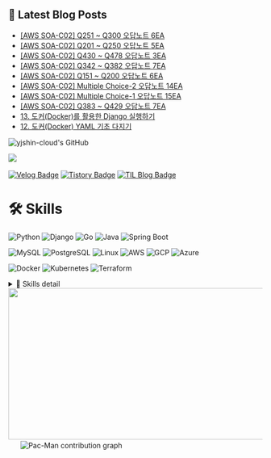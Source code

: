 ## 📕 Latest Blog Posts

<ul><li><a href='https://deeprun.tistory.com/283' target='_blank'>[AWS SOA-C02] Q251 ~ Q300 오답노트 6EA</a></li><li><a href='https://deeprun.tistory.com/282' target='_blank'>[AWS SOA-C02] Q201 ~ Q250 오답노트 5EA</a></li><li><a href='https://deeprun.tistory.com/281' target='_blank'>[AWS SOA-C02] Q430 ~ Q478 오답노트 3EA</a></li><li><a href='https://deeprun.tistory.com/280' target='_blank'>[AWS SOA-C02] Q342 ~ Q382 오답노트 7EA</a></li><li><a href='https://deeprun.tistory.com/279' target='_blank'>[AWS SOA-C02] Q151 ~ Q200 오답노트 6EA</a></li><li><a href='https://deeprun.tistory.com/278' target='_blank'>[AWS SOA-C02] Multiple Choice-2 오답노트 14EA</a></li><li><a href='https://deeprun.tistory.com/277' target='_blank'>[AWS SOA-C02] Multiple Choice-1 오답노트 15EA</a></li><li><a href='https://deeprun.tistory.com/276' target='_blank'>[AWS SOA-C02] Q383 ~ Q429 오답노트 7EA</a></li><li><a href='https://deeprun.tistory.com/275' target='_blank'>13. 도커(Docker)를 활용한 Django 실행하기</a></li><li><a href='https://deeprun.tistory.com/274' target='_blank'>12. 도커(Docker) YAML 기초 다지기</a></li></ul>

  

![yjshin-cloud's GitHub](https://github-profile-summary-cards.vercel.app/api/cards/profile-details?username=yjshin-cloud&theme=vue)

  

<!--

![yjshin-cloud's GitHub stats](https://github-readme-stats.vercel.app/api?username=yjshin-cloud)

  

[![yjshin-cloud's GitHub Top Langs](https://github-readme-stats.vercel.app/api/top-langs/?username=yjshin-cloud&layout=compact&langs_count=8)](https://github.com/yjshin-cloud/README.md)

-->

<!--

[![yjshin-cloud's GitHub Top Langs](https://github-readme-stats.vercel.app/api/top-langs/?username=yjshin-cloud&layout=compact&langs_count=8)](https://github.com/yjshin-cloud)

-->

  
  
  
  

<a href="mailto:yjshin.cloud@gmail.com"><img src="https://img.shields.io/badge/Gmail-d14836?style=flat-square&logo=Gmail&logoColor=white&style=plastic&link=yjshin.cloud@gmail.com"/></a>

[![Velog Badge](http://img.shields.io/badge/-Velog-20C997?style=flat&logo=velog&logoColor=white&style=plastic&link=https://velog.io/@yjshin)](https://velog.io/@yjshin)
[![Tistory Badge](https://img.shields.io/badge/Tistory-FF6A00?style=flat&logo=tistory&logoColor=white&labelColor=FF6A00&color=FF6A00)](https://deeprun.tistory.com/category/Cloud%20Engineering%20Bootcamp)
[![TIL Blog Badge](https://img.shields.io/badge/TIL%20Blog-181717?style=flat&logo=github&logoColor=white&link=https://yjshin-cloud.github.io/TIL)](https://yjshin-cloud.github.io/TIL)

  
  

# 🛠️ Skills

  

![Python](https://img.shields.io/badge/Python-3776AB?logo=python&logoColor=white)
![Django](https://img.shields.io/badge/Django-092E20?logo=django&logoColor=white)
![Go](https://img.shields.io/badge/Go-00ADD8?logo=go&logoColor=white)
![Java](https://img.shields.io/badge/Java-007396?logo=openjdk&logoColor=white)
![Spring Boot](https://img.shields.io/badge/Spring%20Boot-6DB33F?logo=springboot&logoColor=white)

<!--

![Spring](https://img.shields.io/badge/Spring-6DB33F?logo=spring&logoColor=white)

-->

  
![MySQL](https://img.shields.io/badge/MySQL-4479A1?logo=mysql&logoColor=white)
![PostgreSQL](https://img.shields.io/badge/PostgreSQL-4169E1?logo=postgresql&logoColor=white)
![Linux](https://img.shields.io/badge/Linux-FCC624?logo=linux&logoColor=black)
![AWS](https://img.shields.io/badge/Amazon%20AWS-232F3E?logo=amazonaws&logoColor=white)
![GCP](https://img.shields.io/badge/Google%20Cloud-4285F4?logo=googlecloud&logoColor=white)
![Azure](https://img.shields.io/badge/Microsoft%20Azure-0078D4?logo=microsoftazure&logoColor=white)

![Docker](https://img.shields.io/badge/Docker-2496ED?logo=docker&logoColor=white)
![Kubernetes](https://img.shields.io/badge/Kubernetes-326CE5?logo=kubernetes&logoColor=white)
![Terraform](https://img.shields.io/badge/Terraform-7B42BC?logo=terraform&logoColor=white)

  
<details>
<summary>🔧 Skills detail</summary>

  
<!-- summary 아래 한칸 공백 두어야함 -->

# 🔧 Skills

## Languege

<p align="left">

<a href="https://www.python.org/" target="_blank" rel="noreferrer"><img src="https://raw.githubusercontent.com/danielcranney/readme-generator/main/public/icons/skills/python-colored.svg" width="36" height="36" alt="Python" title="Python"/></a>
<a href="https://www.djangoproject.com/" target="_blank" rel="noreferrer"><img src="https://raw.githubusercontent.com/danielcranney/readme-generator/main/public/icons/skills/django-colored.svg" width="36" height="36" alt="Django" title="Django"/></a>
<a href="https://www.oracle.com/java/" target="_blank" rel="noreferrer"><img src="https://raw.githubusercontent.com/danielcranney/readme-generator/main/public/icons/skills/java-colored.svg" width="36" height="36" alt="Java" title="Java"/></a>
<a href="https://spring.io/projects/spring-boot" target="_blank" rel="noreferrer"><img src="https://raw.githubusercontent.com/danielcranney/readme-generator/main/public/icons/skills/springboot-colored.svg" width="36" height="36" alt="Spring Boot" title="Spring Boot"/></a>

## DB

<a href="https://www.mysql.com/" target="_blank" rel="noreferrer"><img src="https://raw.githubusercontent.com/danielcranney/readme-generator/main/public/icons/skills/mysql-colored.svg" width="36" height="36" alt="MySQL" title="MySQL"/></a><a href="https://www.postgresql.org/" target="_blank" rel="noreferrer"><img src="https://raw.githubusercontent.com/danielcranney/readme-generator/main/public/icons/skills/postgresql-colored.svg" width="36" height="36" alt="PostgreSQL" title="PostgreSQL"/></a>

  
## Cloud

<a href="https://aws.amazon.com/" target="_blank" rel="noreferrer"><img src="https://raw.githubusercontent.com/marwin1991/profile-technology-icons/refs/heads/main/icons/aws.png" width="36" height="36" alt="AWS" title="AWS" /></a>
<a href="https://cloud.google.com/" target="_blank" rel="noreferrer"><img src="https://raw.githubusercontent.com/danielcranney/readme-generator/main/public/icons/skills/googlecloud-colored.svg" width="36" height="36" alt="Google Cloud" title="Google Cloud"/></a>
<a href="https://azure.microsoft.com/" target="_blank" rel="noreferrer">
  <img src="https://cdn.jsdelivr.net/gh/devicons/devicon/icons/azure/azure-original.svg" width="36" height="36" alt="Microsoft Azure" title="Microsoft Azure"/>
</a>

<!--

<a href="https://aws.amazon.com" target="_blank" rel="noreferrer"><img src="https://raw.githubusercontent.com/danielcranney/readme-generator/main/public/icons/skills/aws-colored.svg" width="36" height="36" alt="Amazon Web Services" title="Amazon Web Services"/></a>

-->

## Tool

<a href="https://www.jetbrains.com/idea/" target="_blank" rel="noreferrer"><img src="https://cdn.jsdelivr.net/gh/devicons/devicon/icons/intellij/intellij-original.svg" width="36" height="36" alt="IntelliJ IDEA" title="IntelliJ IDEA"/></a>
<a href="https://code.visualstudio.com/" target="_blank" rel="noreferrer"><img src="https://raw.githubusercontent.com/danielcranney/readme-generator/main/public/icons/skills/visualstudiocode-colored.svg" width="36" height="36" alt="VS Code" title="VS Code"/></a>
<a href="https://www.vim.org/" target="_blank" rel="noreferrer"><img src="https://raw.githubusercontent.com/danielcranney/readme-generator/main/public/icons/skills/vim-colored.svg" width="36" height="36" alt="Vim" title="Vim"/></a>

## OS

<a href="https://www.linux.org" target="_blank" rel="noreferrer"><img src="https://raw.githubusercontent.com/danielcranney/readme-generator/main/public/icons/skills/linux-colored.svg" width="36" height="36" alt="Linux" title="Linux"/></a>
<a href="https://www.microsoft.com/windows/" target="_blank" rel="noreferrer">
    <img src="https://cdn.jsdelivr.net/gh/devicons/devicon/icons/windows8/windows8-original.svg" width="36" height="36" alt="Windows" title="Windows"/>
  </a>

## Middle Ware

<!-- Apache Tomcat -->

<a href="https://tomcat.apache.org/" target="_blank" rel="noreferrer">
  <img src="https://cdn.jsdelivr.net/gh/devicons/devicon/icons/tomcat/tomcat-original.svg"
       width="36" height="36" alt="Apache Tomcat" title="Apache Tomcat"/>
</a>

  
## DevOps ToolChain

<a href="https://www.docker.com/" target="_blank" rel="noreferrer"><img src="https://raw.githubusercontent.com/danielcranney/readme-generator/main/public/icons/skills/docker-colored.svg" width="36" height="36" alt="Docker" title="Docker"/></a><a href="https://kubernetes.io/" target="_blank" rel="noreferrer"><img src="https://raw.githubusercontent.com/danielcranney/readme-generator/main/public/icons/skills/kubernetes-colored.svg" width="36" height="36" alt="Kubernetes" title="Kubernetes"/></a>
<a href="https://www.terraform.io/" target="_blank" rel="noreferrer">
  <img src="https://cdn.jsdelivr.net/gh/devicons/devicon/icons/terraform/terraform-original.svg"
       width="36" height="36" alt="Terraform" title="Terraform"/>
</a></p>
</details>

<a href="https://www.gitanimals.org/en_US?utm_medium=image&utm_source=yjshin-cloud&utm_content=farm">
<img  src="https://render.gitanimals.org/farms/yjshin-cloud" width="600" height="300"/>
</a>

<picture>
  <source media="(prefers-color-scheme: dark)"
          srcset="https://raw.githubusercontent.com/yjshin-cloud/yjshin-cloud/output/pacman-contribution-graph-dark.svg">
  <source media="(prefers-color-scheme: light)"
          srcset="https://raw.githubusercontent.com/yjshin-cloud/yjshin-cloud/output/pacman-contribution-graph.svg">
  <img alt="Pac-Man contribution graph"
       src="https://raw.githubusercontent.com/yjshin-cloud/yjshin-cloud/output/pacman-contribution-graph.svg">
</picture>
